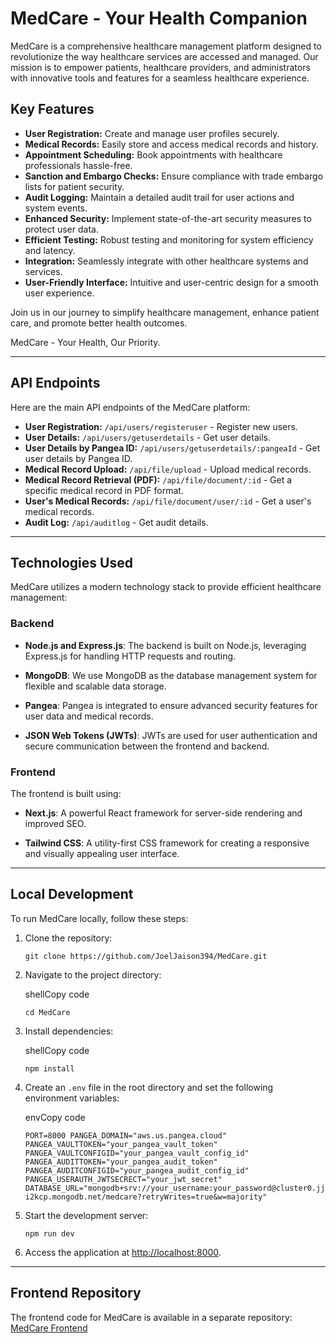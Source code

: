# MedCare - Your Health Companion

MedCare is a comprehensive healthcare management platform designed to revolutionize the way healthcare services are accessed and managed. Our mission is to empower patients, healthcare providers, and administrators with innovative tools and features for a seamless healthcare experience.

## Key Features

- **User Registration:** Create and manage user profiles securely.
- **Medical Records:** Easily store and access medical records and history.
- **Appointment Scheduling:** Book appointments with healthcare professionals hassle-free.
- **Sanction and Embargo Checks:** Ensure compliance with trade embargo lists for patient security.
- **Audit Logging:** Maintain a detailed audit trail for user actions and system events.
- **Enhanced Security:** Implement state-of-the-art security measures to protect user data.
- **Efficient Testing:** Robust testing and monitoring for system efficiency and latency.
- **Integration:** Seamlessly integrate with other healthcare systems and services.
- **User-Friendly Interface:** Intuitive and user-centric design for a smooth user experience.

Join us in our journey to simplify healthcare management, enhance patient care, and promote better health outcomes.

MedCare - Your Health, Our Priority.

---

## API Endpoints

Here are the main API endpoints of the MedCare platform:

- **User Registration:** `/api/users/registeruser` - Register new users.
- **User Details:** `/api/users/getuserdetails` - Get user details.
- **User Details by Pangea ID:** `/api/users/getuserdetails/:pangeaId` - Get user details by Pangea ID.
- **Medical Record Upload:** `/api/file/upload` - Upload medical records.
- **Medical Record Retrieval (PDF):** `/api/file/document/:id` - Get a specific medical record in PDF format.
- **User's Medical Records:** `/api/file/document/user/:id` - Get a user's medical records.
- **Audit Log:** `/api/auditlog` - Get audit details.

---

## Technologies Used

MedCare utilizes a modern technology stack to provide efficient healthcare management:

### Backend

- **Node.js and Express.js**: The backend is built on Node.js, leveraging Express.js for handling HTTP requests and routing.

- **MongoDB**: We use MongoDB as the database management system for flexible and scalable data storage.

- **Pangea**: Pangea is integrated to ensure advanced security features for user data and medical records.

- **JSON Web Tokens (JWTs)**: JWTs are used for user authentication and secure communication between the frontend and backend.

### Frontend

The frontend is built using:

- **Next.js**: A powerful React framework for server-side rendering and improved SEO.

- **Tailwind CSS**: A utility-first CSS framework for creating a responsive and visually appealing user interface.

---

## Local Development

To run MedCare locally, follow these steps:

1. Clone the repository:
   ```shell
   git clone https://github.com/JoelJaison394/MedCare.git 

2.  Navigate to the project directory:
    
    shellCopy code
    
    `cd MedCare` 
    
3.  Install dependencies:
    
    shellCopy code
    
    `npm install` 
    
4.  Create an `.env` file in the root directory and set the following environment variables:
    
    envCopy code
    
    `PORT=8000
    PANGEA_DOMAIN="aws.us.pangea.cloud"
    PANGEA_VAULTTOKEN="your_pangea_vault_token"
    PANGEA_VAULTCONFIGID="your_pangea_vault_config_id"
    PANGEA_AUDITTOKEN="your_pangea_audit_token"
    PANGEA_AUDITCONFIGID="your_pangea_audit_config_id"
    PANGEA_USERAUTH_JWTSECRECT="your_jwt_secret"
    DATABASE_URL="mongodb+srv://your_username:your_password@cluster0.jji2kcp.mongodb.net/medcare?retryWrites=true&w=majority"` 
    

    
5.  Start the development server:
    
    `npm run dev` 
    
6.  Access the application at [http://localhost:8000](http://localhost:8000/).
    

----------

## Frontend Repository

The frontend code for MedCare is available in a separate repository: [MedCare Frontend](https://github.com/vivekkj123/medcare)
